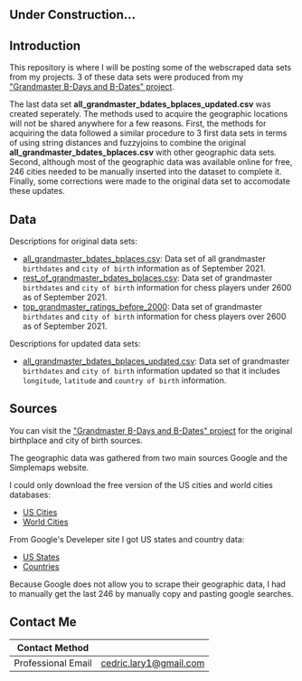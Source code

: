 ## Under Construction...

## Introduction

This repository is where I will be posting some of the webscraped data sets from my projects. 3 of these data sets were produced from my ["Grandmaster B-Days and B-Dates" project](https://larylc.github.io/chess_birthday_project/).  

The last data set **all_grandmaster_bdates_bplaces_updated.csv** was created seperately. The methods used to acquire the geographic locations will not be shared anywhere for a few reasons. First, the methods for acquiring the data followed a similar procedure to 3 first data sets in terms of using string distances and fuzzyjoins to combine the original **all_grandmaster_bdates_bplaces.csv** with other geographic data sets. Second, although most of the geographic data was available online for free, 246 cities needed to be manually inserted into the dataset to complete it. Finally, some corrections were made to the original data set to accomodate these updates. 

## Data 

Descriptions for original data sets:
* [all_grandmaster_bdates_bplaces.csv](https://github.com/larylc/More-Chess-Webscraped-Data/blob/main/all_grandmaster_bdates_bplaces.csv): Data set of all grandmaster `birthdates` and `city of birth` information as of September 2021.
* [rest_of_grandmaster_bdates_bplaces.csv](https://github.com/larylc/More-Chess-Webscraped-Data/blob/main/rest_of_grandmaster_bdates_bplaces.csv): Data set of grandmaster `birthdates` and `city of birth` information for chess players under 2600 as of September 2021.
* [top_grandmaster_ratings_before_2000](https://github.com/larylc/More-Chess-Webscraped-Data/blob/main/top_grandmaster_ratings_before_2000.csv): Data set of grandmaster `birthdates` and `city of birth` information for chess players over 2600 as of September 2021.


Descriptions for updated data sets:
* [all_grandmaster_bdates_bplaces_updated.csv](https://github.com/larylc/More-Chess-Webscraped-Data/blob/main/all_grandmaster_bdates_bplaces_updated.csv): Data set of grandmaster `birthdates` and `city of birth` information updated so that it includes `longitude`, `latitude` and `country of birth` information.


## Sources

You can visit the ["Grandmaster B-Days and B-Dates" project](https://larylc.github.io/chess_birthday_project/) for the original birthplace and city of birth sources. 

The geographic data was gathered from two main sources Google and the Simplemaps website. 

I could only download the free version of the US cities and world cities databases:
* [US Cities](https://simplemaps.com/data/us-cities)
* [World Cities](https://simplemaps.com/data/world-cities)

From Google's Develeper site I got US states and country data:
* [US States](https://developers.google.com/public-data/docs/canonical/states_csv)
* [Countries](https://developers.google.com/public-data/docs/canonical/countries_csv)

Because Google does not allow you to scrape their geographic data, I had to manually get the last 246 by manually copy and pasting google searches. 



## Contact Me

|**Contact Method**  |                          |
| -------------------| -------------------------|
| Professional Email | cedric.lary1@gmail.com   |

